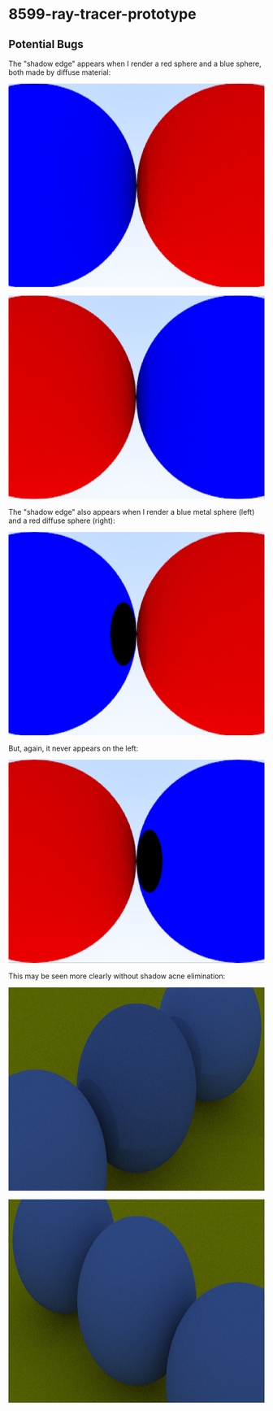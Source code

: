 # 8599-ray-tracer-prototype

## Potential Bugs

The "shadow edge" appears when I render a red sphere and a blue sphere, both made by diffuse material:

<img src="https://github.com/IQ404/8599-ray-tracer-prototype/blob/main/Sample%20Images/BlueRed.jpg" width="600" height="400"></a>

<img src="https://github.com/IQ404/8599-ray-tracer-prototype/blob/main/Sample%20Images/RedBlue.jpg" width="600" height="400"></a>

The "shadow edge" also appears when I render a blue metal sphere (left) and a red diffuse sphere (right):

<img src="https://github.com/IQ404/8599-ray-tracer-prototype/blob/main/Sample%20Images/BlueMetalRedDiffuse.jpg" width="600" height="400"></a>

But, again, it never appears on the left:

<img src="https://github.com/IQ404/8599-ray-tracer-prototype/blob/main/Sample%20Images/RedDiffuseBlueMetal.jpg" width="600" height="400"></a>

This may be seen more clearly without shadow acne elimination:

<img src="https://github.com/IQ404/8599-ray-tracer-prototype/blob/main/Sample%20Images/from_left.jpg" width="600" height="400"></a>

<img src="https://github.com/IQ404/8599-ray-tracer-prototype/blob/main/Sample%20Images/from_right.jpg" width="600" height="400"></a>

